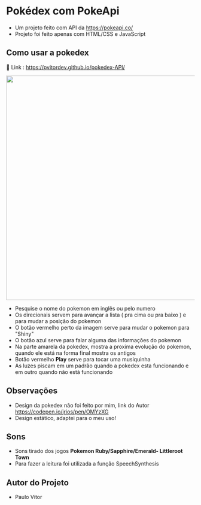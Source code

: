 
# Pokédex com  PokeApi


- Um projeto feito com API da https://pokeapi.co/
- Projeto foi feito apenas com HTML/CSS e JavaScript 


## Como usar a pokedex 
🔗 Link : https://pvitordev.github.io/pokedex-API/

<p align='center'> 
<img width='600' src='https://github.com/PvitorDev/pokedex-API/blob/main/img/Readme/demonstra%C3%A7%C3%A3o.gif'> </p>

- Pesquise o nome do pokemon em inglês ou pelo numero 
- Os direcionais servem para avançar a lista ( pra cima ou pra baixo )  e para mudar a posição do pokemon
- O botão vermelho perto da imagem serve para mudar o pokemon para "Shiny"
- O botão azul serve para falar alguma das informações do pokemon 
- Na parte amarela da pokedex, mostra a proxima evolução do pokemon, quando ele está na forma final mostra os antigos
- Botão vermelho **Play** serve para tocar uma musiquinha 
- As luzes piscam em um padrão quando a pokedex esta funcionando e em outro quando não está funcionando 

## Observações 
- Design da pokedex não foi feito por mim, link do Autor https://codepen.io/jrios/pen/OMYzXG
- Design estático, adaptei para o meu uso! 

## Sons 
- Sons tirado dos jogos **Pokemon Ruby/Sapphire/Emerald- Littleroot Town**
- Para fazer a leitura foi utilizada a função SpeechSynthesis

## Autor do Projeto
- Paulo Vitor 
